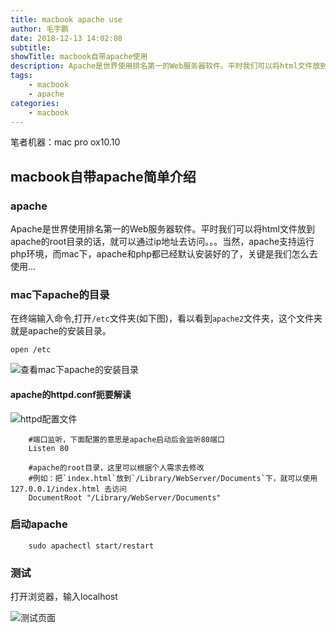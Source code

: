 ```yaml
---
title: macbook apache use
author: 毛宇鹏
date: 2018-12-13 14:02:08
subtitle:
showTitle: macbook自带apache使用
description: Apache是世界使用排名第一的Web服务器软件。平时我们可以将html文件放到apache的root目录的话，就可以通过ip地址去访问。。。当然，apache支持运行php环境，而mac下，apache和php都已经默认安装好的了，关键是我们怎么去使用...
tags:
    - macbook
    - apache
categories:
    - macbook
---
```


笔者机器：mac pro ox10.10
## macbook自带apache简单介绍
### apache
Apache是世界使用排名第一的Web服务器软件。平时我们可以将html文件放到apache的root目录的话，就可以通过ip地址去访问。。。当然，apache支持运行php环境，而mac下，apache和php都已经默认安装好的了，关键是我们怎么去使用...

### mac下apache的目录

在终端输入命令,打开`/etc`文件夹(如下图)，看以看到`apache2`文件夹，这个文件夹就是apache的安装目录。

    open /etc

![查看mac下apache的安装目录](http://upload-images.jianshu.io/upload_images/1687958-3e26ee72d5063e47.png?imageMogr2/auto-orient/strip%7CimageView2/2/w/1240)

#### apache的httpd.conf扼要解读

![httpd配置文件](http://upload-images.jianshu.io/upload_images/1687958-6afb8fb01f8ac83f.png?imageMogr2/auto-orient/strip%7CimageView2/2/w/1240)

        #端口监听，下面配置的意思是apache启动后会监听80端口
        Listen 80

        #apache的root目录，这里可以根据个人需求去修改
        #例如：把`index.html`放到`/Library/WebServer/Documents`下，就可以使用 127.0.0.1/index.html 去访问
        DocumentRoot "/Library/WebServer/Documents"

### 启动apache
        sudo apachectl start/restart

### 测试
打开浏览器，输入localhost

![测试页面](http://upload-images.jianshu.io/upload_images/1687958-7b0a377013cf6d50.png?imageMogr2/auto-orient/strip%7CimageView2/2/w/1240)


